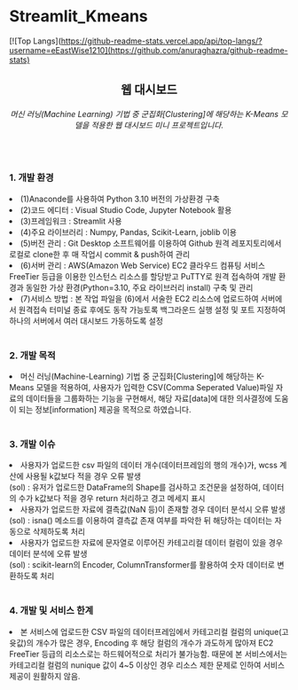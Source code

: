 # Streamlit_Kmeans



[![Top Langs](https://github-readme-stats.vercel.app/api/top-langs/?username=eEastWise1210](https://github.com/anuraghazra/github-readme-stats)


<!DOCTYPE html>
<html lang="en">
<head>
    <meta charset="UTF-8">
    <meta name="viewport" content="width=device-width, initial-scale=1.0">
    <title>Document</title>
</head>
<body>
<div, style='text-align:center;'>
    <h2>웹 대시보드</h2>
    <h6>머신 러닝(Machine Learning) 기법 중 군집화[Clustering]에 해당하는 K-Means 모델을 적용한 웹 대시보드 미니 프로젝트입니다.</h6>
</div,>
<br>
<!--목차 1. 개발환경 표기-->
    <h3>1. 개발 환경</h3>
  <ol, start='1', type='a'>
    <li>(1)Anaconde를 사용하여 Python 3.10 버전의 가상환경 구축</li>
    <li>(2)코드 에디터 : Visual Studio Code, Jupyter Notebook 활용</li>
    <li>(3)프레임워크 : Streamlit 사용</li>
    <li>(4)주요 라이브러리 : Numpy, Pandas, Scikit-Learn, joblib 이용</li>
    <li>(5)버전 관리 : Git Desktop 소프트웨어를 이용하여 Github 원격 레포지토리에서 로컬로 clone한 후 매 작업시 commit & push하여 관리</li>
    <li>(6)서버 관리 : AWS(Amazon Web Service) EC2 클라우드 컴퓨팅 서비스 FreeTier 등급을 이용한 인스턴스 리소스를 할당받고 PuTTY로 원격 접속하여 개발 환경과 동일한 가상 환경(Python=3.10, 주요 라이브러리 install) 구축 및 관리</li>
    <li>(7)서비스 방법 : 본 작업 파일을 (6)에서 서술한 EC2 리소스에 업로드하여 서버에서 원격접속 터미널 종료 후에도 동작 가능토록 백그라운드 실행 설정 및 포트 지정하여 하나의 서버에서 여러 대시보드 가동하도록 설정</li>
  </ol,>
<br>
<!--목차 2. 개발 목적 표기-->
    <h3>2. 개발 목적</h3>
  <ol, start='1', type='a'>
    <li>머신 러닝(Machine-Learning) 기법 중 군집화[Clustering]에 해당하는 K-Means 모델을 적용하여, 사용자가 입력한 CSV(Comma Seperated Value)파일 자료의 데이터들을 그룹화하는 기능을 구현해서, 해당 자료[data]에 대한 의사결정에 도움이 되는 정보[information] 제공을 목적으로 하였습니다.</li>
  </ol,>
<br>
<!--목차 3. 개발 이슈-->
    <h3>3. 개발 이슈</h3>
  <ol, start='1', type='a'>
    <li>사용자가 업로드한 csv 파일의 데이터 개수(데이터프레임의 행의 개수)가, wcss 계산에 사용될 k값보다 적을 경우 오류 발생<br>
        (sol) : 유저가 업로드한 DataFrame의 Shape를 검사하고 조건문을 설정하여, 데이터의 수가 k값보다 적을 경우 return 처리하고 경고 메세지 표시 </li>
    <li>사용자가 업로드한 자료에 결측값(NaN 등)이 존재할 경우 데이터 분석시 오류 발생<br>
        (sol) : isna() 메소드를 이용하여 결측값 존재 여부를 파악한 뒤 해당하는 데이터는 자동으로 삭제하도록 처리</li>
    <li>사용자가 업로드한 자료에 문자열로 이루어진 카테고리컬 데이터 컬럼이 있을 경우 데이터 분석에 오류 발생<br>
        (sol) : scikit-learn의 Encoder, ColumnTransformer를 활용하여 숫자 데이터로 변환하도록 처리</li>
  </ol,>
<br>
<!--목차 4. 개발 및 서비스 한계-->
    <h3>4. 개발 및 서비스 한계</h3>
  <ol, start='1', type='a'>
    <li>본 서비스에 업로드한 CSV 파일의 데이터프레임에서 카테고리컬 컬럼의 unique(고윳값)의 개수가 많은 경우, Encoding 후 해당 컬럼의 개수가 과도하게 많아져 EC2 FreeTier 등급의 리소스로는 하드웨어적으로 처리가 불가능함. 때문에 본 서비스에서는 카테고리컬 컬럼의 nunique 값이 4~5 이상인 경우 리소스 제한 문제로 인하여 서비스 제공이 원활하지 않음.</li>
  </ol,>
</body>
</html>